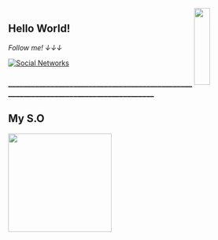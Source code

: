 <a href="https://gifer.com/en/Dtf">
  <img align="right" src="https://bestanimations.com/media/dancers/694962750funny-dance-dancing-animated-gif-image-26.gif" width=25% height=20% />
</a>

## Hello World! 

<i display="inline-block">Follow me! ↓↓↓</i>

[![Social Networks](https://img.shields.io/badge/Social-Networks-green)](https://linktr.ee/jaulin) 

<h3 display="inline-block">______________________________________________________________________________________</h3>
<h2>My S.O</h2>

<img width="210" height="200" src="https://miro.medium.com/max/1000/1*czOkwMWpqvRmgp1Jmz2H3g.jpeg"></img>
